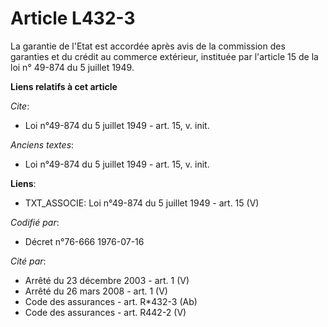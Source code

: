 # Article L432-3

La garantie de l'Etat est accordée après avis de la commission des garanties et du crédit au commerce extérieur, instituée
par l'article 15 de la loi n° 49-874 du 5 juillet 1949.

**Liens relatifs à cet article**

_Cite_:

  - Loi n°49-874 du 5 juillet 1949 - art. 15, v. init.

_Anciens textes_:

  - Loi n°49-874 du 5 juillet 1949 - art. 15, v. init.

**Liens**:

  - TXT_ASSOCIE: Loi n°49-874 du 5 juillet 1949 - art. 15 (V)

_Codifié par_:

  - Décret n°76-666 1976-07-16

_Cité par_:

  - Arrêté du 23 décembre 2003 - art. 1 (V)
  - Arrêté du 26 mars 2008 - art. 1 (V)
  - Code des assurances - art. R*432-3 (Ab)
  - Code des assurances - art. R442-2 (V)
